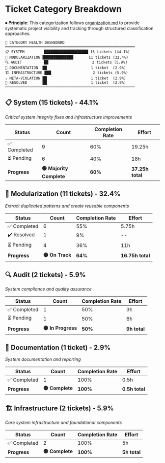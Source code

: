 # Ticket Category Breakdown

⏺ **Principle**: This categorization follows [organization.md](../../principles/organization.md) to provide systematic project visibility and tracking through structured classification approaches.

```
🎯 CATEGORY HEALTH DASHBOARD
━━━━━━━━━━━━━━━━━━━━━━━━━━━━━━━━━━━━━━━━━━━━━━━━━━━━━━━━━━━
📋 SYSTEM         ████████████████████ 15 tickets (44.1%)
🔧 MODULARIZATION ██████████████       11 tickets (32.4%)
🔍 AUDIT          ██                    2 tickets (5.9%)
📝 DOCUMENTATION  ██                    1 ticket  (2.9%)
🏗️ INFRASTRUCTURE ███                   2 tickets (5.9%)
⚠️ META-VIOLATION ██                    1 ticket  (2.9%)
📁 RESOLVED       ██                    1 ticket  (2.9%)
━━━━━━━━━━━━━━━━━━━━━━━━━━━━━━━━━━━━━━━━━━━━━━━━━━━━━━━━━━━
```

## 📋 System (15 tickets) - 44.1%
*Critical system integrity fixes and infrastructure improvements*

| Status | Count | Completion Rate | Effort |
|--------|-------|-----------------|--------|
| ✅ Completed | 9 | 60% | 19.25h |
| ⏳ Pending | 6 | 40% | 18h |
| **Progress** | **🟢 Majority Complete** | **60%** | **37.25h total** |

## 🔧 Modularization (11 tickets) - 32.4%
*Extract duplicated patterns and create reusable components*

| Status | Count | Completion Rate | Effort |
|--------|-------|-----------------|--------|
| ✅ Completed | 6 | 55% | 5.75h |
| ✔️ Resolved | 1 | 9% | -- |
| ⏳ Pending | 4 | 36% | 11h |
| **Progress** | **🟡 On Track** | **64%** | **16.75h total** |

## 🔍 Audit (2 tickets) - 5.9%
*System compliance and quality assurance*

| Status | Count | Completion Rate | Effort |
|--------|-------|-----------------|--------|
| ✅ Completed | 1 | 50% | 3h |
| ⏳ Pending | 1 | 50% | 6h |
| **Progress** | **🟡 In Progress** | **50%** | **9h total** |

## 📝 Documentation (1 ticket) - 2.9%
*System documentation and reporting*

| Status | Count | Completion Rate | Effort |
|--------|-------|-----------------|--------|
| ✅ Completed | 1 | 100% | 0.5h |
| **Progress** | **🟢 Complete** | **100%** | **0.5h total** |

## 🏗️ Infrastructure (2 tickets) - 5.9%
*Core system infrastructure and foundational components*

| Status | Count | Completion Rate | Effort |
|--------|-------|-----------------|--------|
| ✅ Completed | 2 | 100% | 5h |
| **Progress** | **🟢 Complete** | **100%** | **5h total** |